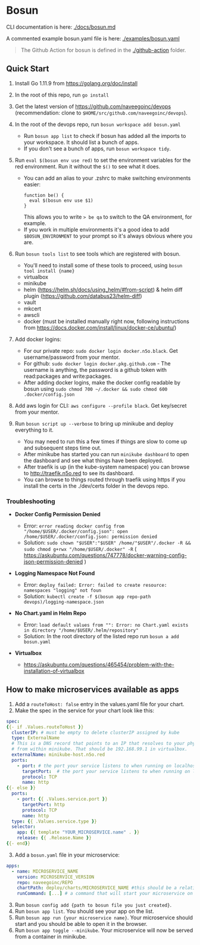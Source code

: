 # Bosun

CLI documentation is here: [./docs/bosun.md](./docs/bosun.md)

A commented example bosun.yaml file is here: [./examples/bosun.yaml](./examples/bosun.yaml)

> The Github Action for bosun is defined in the [./github-action](./github-action) folder.

## Quick Start

1. Install Go 1.11.9 from https://golang.org/doc/install
2. In the root of this repo, run `go install`
3. Get the latest version of https://github.com/naveegoinc/devops (recommendation: clone to `$HOME/src/github.com/naveegoinc/devops`).
4. In the root of the devops repo, run `bosun workspace add bosun.yaml`
    - Run `bosun app list` to check if bosun has added all the imports to your workspace. It should list a bunch of apps.
    - If you don't see a bunch of apps, run `bosun workspace tidy`.    
    
5. Run `eval $(bosun env use red)` to set the environment variables for the red environment. Run it without the `$()` to see what it does.
    - You can add an alias to your .zshrc to make switching environments easier:
      ```
      function be() {
        eval $(bosun env use $1)
      }
      ```
      This allows you to write `> be qa` to switch to the QA environment, for example.
    - If you work in multiple environments it's a good idea to add `$BOSUN_ENVIRONMENT` to your prompt so it's always obvious where you are.

6. Run `bosun tools list` to see tools which are registered with bosun.
    - You'll need to install some of these tools to proceed, using `bosun tool install {name}`
    - virtualbox
    - minikube 
    - helm (https://helm.sh/docs/using_helm/#from-script) & helm diff plugin (https://github.com/databus23/helm-diff)
    - vault
    - mkcert
    - awscli
    - docker (must be installed manually right now, following instructions from https://docs.docker.com/install/linux/docker-ce/ubuntu/)
7. Add docker logins:
    - For our private repo: `sudo docker login docker.n5o.black`. Get username/password from your mentor.
    - For github: `sudo docker login docker.pkg.github.com` - The username is anything, the password is a github token with read:packages and write:packages.
    - After adding docker logins, make the docker config readable by bosun using `sudo chmod 700 ~/.docker && sudo chmod 600 .docker/config.json`
8. Add aws login for CLI: `aws configure --profile black`. Get key/secret from your mentor.
8. Run `bosun script up --verbose` to bring up minikube and deploy everything to it.
   - You may need to run this a few times if things are slow to come up and subsequent steps time out.
   - After minikube has started you can run `minikube dashboard` to open the dashboard and see what things have been deployed.
   - After traefik is up (in the kube-system namespace) you can browse to http://traefik.n5o.red to see its dashboard.
   - You can browse to things routed through traefik using https if you install the certs in the ./dev/certs folder in the devops repo.

### Troubleshooting

- **Docker Config Permission Denied**

  - Error:
    `error reading docker config from "/home/$USER/.docker/config.json": open /home/$USER/.docker/config.json: permission denied`
  - Solution: `sudo chown "$USER":"$USER" /home/"$USER"/.docker -R && sudo chmod g+rwx "/home/$USER/.docker" -R` ( https://askubuntu.com/questions/747778/docker-warning-config-json-permission-denied )

- **Logging Namespace Not Found**

  - Error: `deploy failed: Error: failed to create resource: namespaces "logging" not foun`
  - Solution: `kubectl create -f $(bosun app repo-path devops)/logging-namespace.json`

- **No Chart.yaml in Helm Repo**
  - Error: `load default values from "": Error: no Chart.yaml exists in directory "/home/$USER/.helm/repository"`
  - Solution: In the root directory of the listed repo run `bosun a add bosun.yaml`

- **Virtualbox**  
  - https://askubuntu.com/questions/465454/problem-with-the-installation-of-virtualbox

## How to make microservices available as apps

1. Add a `routeToHost: false` entry in the values.yaml file for your chart.
2. Make the spec in the service for your chart look like this:

```yaml
spec:
{{- if .Values.routeToHost }}
  clusterIP: # must be empty to delete clusterIP assigned by kube
  type: ExternalName
  # This is a DNS record that points to an IP that resolves to your physical computer
  # from within minikube. That should be 192.168.99.1 in virtualbox.
  externalName: minikube-host.n5o.red
  ports:
    - port: # the port your service listens to when running on localhost
      targetPort:  # the port your service listens to when running on localhost
      protocol: TCP
      name: http
{{- else }}
  ports:
    - port: {{ .Values.service.port }}
      targetPort: http
      protocol: TCP
      name: http
  type: {{ .Values.service.type }}
  selector:
    app: {{ template "YOUR_MICROSERVICE.name" . }}
    release: {{ .Release.Name }}
{{- end}}

```

3. Add a `bosun.yaml` file in your microservice:

```yaml
apps:
  - name: MICROSERVICE_NAME
    version: MICROSERVICE_VERSION
    repo: naveegoinc/REPO
    chartPath: deploy/charts/MICROSERVICE_NAME #this should be a relative path from the bosun.yaml file
    runCommand: [...] # a command that will start your microservice on your machine
```

3. Run `bosun config add {path to bosun file you just created}`.
4. Run `bosun app list`. You should see your app on the list.
5. Run `bosun app run {your microservice name}`. Your microservice should start and you should be able to open it in the browser.
6. Run `bosun app toggle --minikube`. Your microservice will now be served from a container in minikube.
